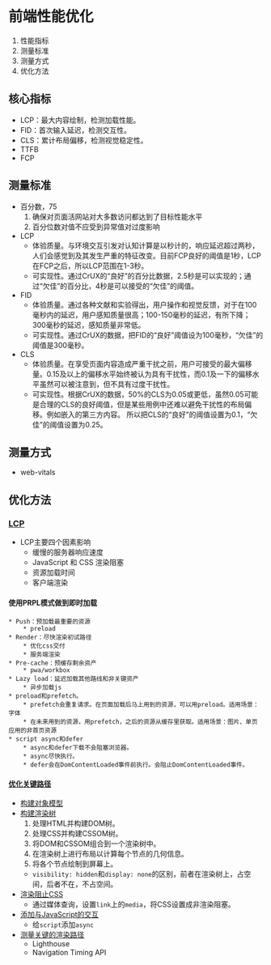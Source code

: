 # 前端性能优化 
1. 性能指标
2. 测量标准
3. 测量方式
4. 优化方法
## 核心指标
* LCP：最大内容绘制，检测加载性能。
* FID：首次输入延迟，检测交互性。
* CLS：累计布局偏移，检测视觉稳定性。
* TTFB
* FCP
## 测量标准
* 百分数，75
    1. 确保对页面活网站对大多数访问都达到了目标性能水平
    2. 百分位数对值不应受到异常值对过度影响
* LCP
    * 体验质量。与环境交互引发对认知计算是以秒计的，响应延迟超过两秒，人们会感觉到及其发生严重的特征改变。目前FCP良好的阈值是1秒，LCP在FCP之后，所以LCP范围在1-3秒。
    * 可实现性。通过CrUX的“良好”的百分比数据，2.5秒是可以实现的；通过“欠佳”的百分比，4秒是可以接受的“欠佳”的阈值。
* FID
    * 体验质量。通过各种文献和实验得出，用户操作和视觉反馈，对于在100毫秒内的延迟，用户感知质量很高；100-150毫秒的延迟，有所下降；300毫秒的延迟，感知质量非常低。
    * 可实现性。通过CrUX的数据，把FID的“良好”阈值设为100毫秒，“欠佳”的阈值是300毫秒。
* CLS
    * 体验质量。在享受页面内容造成严重干扰之前，用户可接受的最大偏移量。0.15及以上的偏移水平始终被认为具有干扰性，而0.1及一下的偏移水平虽然可以被注意到，但不具有过度干扰性。
    * 可实现性。根据CrUX的数据，50%的CLS为0.05或更低，虽然0.05可能是合理的CLS的良好阈值，但是某些用例中还难以避免干扰性的布局偏移。例如嵌入的第三方内容。 所以把CLS的“良好”的阈值设置为0.1，“欠佳”的阈值设置为0.25。
## 测量方式
* web-vitals
## 优化方法
### [LCP](https://web.dev/lcp/)
* LCP主要四个因素影响
    * 缓慢的服务器响应速度
    * JavaScript 和 CSS 渲染阻塞
    * 资源加载时间
    * 客户端渲染
#### 使用PRPL模式做到即时加载
    * Push：预加载最重要的资源
        * preload
    * Render：尽快渲染初试路径
        * 优化css交付
        * 服务端渲染
    * Pre-cache：预缓存剩余资产
        * pwa/workbox
    * Lazy load：延迟加载其他路线和非关键资产
        * 异步加载js
    * preload和prefetch。
        * prefetch会重复请求。在页面加载后马上用到的资源，可以用preload。适用场景：字体
        * 在未来用到的资源，用prefetch，之后的资源从缓存里获取。适用场景：图片、单页应用的非首页资源
    * script async和defer
        * async和defer下载不会阻塞浏览器。
        * async尽快执行。
        * defer会在DomContentLoaded事件前执行。会阻止DomContentLoaded事件。
#### [优化关键路径](https://web.dev/critical-rendering-path/)
* [构建对象模型](https://web.dev/critical-rendering-path-constructing-the-object-model/)
* [构建渲染树](https://web.dev/critical-rendering-path-render-tree-construction/)
    1. 处理HTML并构建DOM树。
    2. 处理CSS并构建CSSOM树。
    3. 将DOM和CSSOM组合到一个渲染树中。
    4. 在渲染树上进行布局以计算每个节点的几何信息。
    5. 将各个节点绘制到屏幕上。
    * `visibility: hidden`和`display: none`的区别，前者在渲染树上，占空间，后者不在，不占空间。
* [渲染阻止CSS](https://web.dev/critical-rendering-path-render-blocking-css/)
    * 通过媒体查询，设置`link`上的`media`，将CSS设置成非渲染阻塞。
* [添加与JavaScript的交互](https://web.dev/critical-rendering-path-adding-interactivity-with-javascript/)
    * 给`script`添加`async`
* [测量关键的渲染路径](https://web.dev/critical-rendering-path-measure-crp/)
    * Lighthouse
    * Navigation Timing API